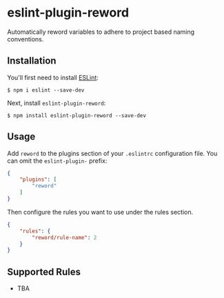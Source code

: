 # eslint-plugin-reword

Automatically reword variables to adhere to project based naming conventions.

## Installation

You'll first need to install [ESLint](http://eslint.org):

```
$ npm i eslint --save-dev
```

Next, install `eslint-plugin-reword`:

```
$ npm install eslint-plugin-reword --save-dev
```


## Usage

Add `reword` to the plugins section of your `.eslintrc` configuration file. You can omit the `eslint-plugin-` prefix:

```json
{
    "plugins": [
        "reword"
    ]
}
```


Then configure the rules you want to use under the rules section.

```json
{
    "rules": {
        "reword/rule-name": 2
    }
}
```

## Supported Rules

* TBA





